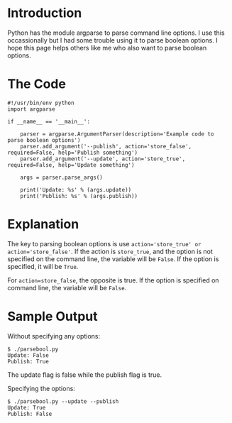 # Introduction
Python has the module argparse to parse command line options. I use this occassionally but I had some trouble using it to parse boolean options.
I hope this page helps others like me who also want to parse boolean options.

# The Code
```
#!/usr/bin/env python
import argparse

if __name__ == '__main__':

    parser = argparse.ArgumentParser(description='Example code to parse boolean options')
    parser.add_argument('--publish', action='store_false', required=False, help='Publish something')
    parser.add_argument('--update', action='store_true', required=False, help='Update something')

    args = parser.parse_args()
    
    print('Update: %s' % (args.update))
    print('Publish: %s' % (args.publish))
```

# Explanation
The key to parsing boolean options is use `action='store_true' or action='store_false'`.
If the action is `store_true`, and the option is not specified on the command line, the variable will be `False`.
If the option is specified, it will be `True`.

For `action=store_false`, the opposite is true. If the option is specified on command line, the variable will be `False`.

# Sample Output

Without specifying any options:
```
$ ./parsebool.py 
Update: False
Publish: True
```

The update flag is false while the publish flag is true.

Specifying the options:
```
$ ./parsebool.py --update --publish
Update: True
Publish: False
```

